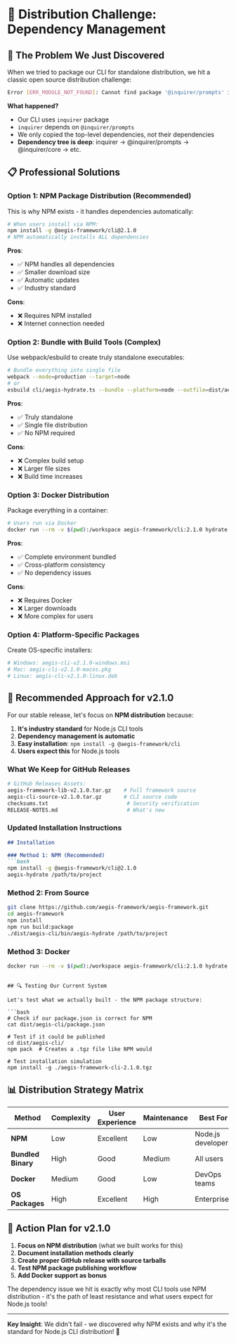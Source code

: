<!--
@aegisFrameworkVersion: 2.4.0
@intent: Document the dependency bundling challenge and proper solutions
@context: Real-world distribution requires understanding dependency management
-->

# 🔧 Distribution Challenge: Dependency Management

## 🚨 The Problem We Just Discovered

When we tried to package our CLI for standalone distribution, we hit a classic open source distribution challenge:

```bash
Error [ERR_MODULE_NOT_FOUND]: Cannot find package '@inquirer/prompts' imported from inquirer
```

**What happened?**
- Our CLI uses `inquirer` package
- `inquirer` depends on `@inquirer/prompts` 
- We only copied the top-level dependencies, not their dependencies
- **Dependency tree is deep**: inquirer → @inquirer/prompts → @inquirer/core → etc.

## 📋 Professional Solutions

### **Option 1: NPM Package Distribution (Recommended)**

This is why NPM exists - it handles dependencies automatically:

```bash
# When users install via NPM:
npm install -g @aegis-framework/cli@2.1.0
# NPM automatically installs ALL dependencies
```

**Pros**: 
- ✅ NPM handles all dependencies
- ✅ Smaller download size
- ✅ Automatic updates
- ✅ Industry standard

**Cons**:
- ❌ Requires NPM installed
- ❌ Internet connection needed

### **Option 2: Bundle with Build Tools (Complex)**

Use webpack/esbuild to create truly standalone executables:

```bash
# Bundle everything into single file
webpack --mode=production --target=node
# or
esbuild cli/aegis-hydrate.ts --bundle --platform=node --outfile=dist/aegis-hydrate
```

**Pros**:
- ✅ Truly standalone
- ✅ Single file distribution
- ✅ No NPM required

**Cons**:
- ❌ Complex build setup
- ❌ Larger file sizes
- ❌ Build time increases

### **Option 3: Docker Distribution**

Package everything in a container:

```bash
# Users run via Docker
docker run --rm -v $(pwd):/workspace aegis-framework/cli:2.1.0 hydrate /workspace
```

**Pros**:
- ✅ Complete environment bundled
- ✅ Cross-platform consistency
- ✅ No dependency issues

**Cons**:
- ❌ Requires Docker
- ❌ Larger downloads
- ❌ More complex for users

### **Option 4: Platform-Specific Packages**

Create OS-specific installers:

```bash
# Windows: aegis-cli-v2.1.0-windows.msi
# Mac: aegis-cli-v2.1.0-macos.pkg  
# Linux: aegis-cli-v2.1.0-linux.deb
```

## 🎯 Recommended Approach for v2.1.0

For our stable release, let's focus on **NPM distribution** because:

1. **It's industry standard** for Node.js CLI tools
2. **Dependency management is automatic**
3. **Easy installation**: `npm install -g @aegis-framework/cli`
4. **Users expect this** for Node.js tools

### **What We Keep for GitHub Releases**

```bash
# GitHub Releases Assets:
aegis-framework-lib-v2.1.0.tar.gz    # Full framework source
aegis-cli-source-v2.1.0.tar.gz       # CLI source code
checksums.txt                         # Security verification
RELEASE-NOTES.md                      # What's new
```

### **Updated Installation Instructions**

```markdown
## Installation

### Method 1: NPM (Recommended)
```bash
npm install -g @aegis-framework/cli@2.1.0
aegis-hydrate /path/to/project
```

### Method 2: From Source
```bash
git clone https://github.com/aegis-framework/aegis-framework.git
cd aegis-framework
npm install
npm run build:package
./dist/aegis-cli/bin/aegis-hydrate /path/to/project
```

### Method 3: Docker
```bash
docker run --rm -v $(pwd):/workspace aegis-framework/cli:2.1.0 hydrate /workspace
```
```

## 🔍 Testing Our Current System

Let's test what we actually built - the NPM package structure:

```bash
# Check if our package.json is correct for NPM
cat dist/aegis-cli/package.json

# Test if it could be published
cd dist/aegis-cli/
npm pack  # Creates a .tgz file like NPM would

# Test installation simulation
npm install -g ./aegis-framework-cli-2.1.0.tgz
```

## 📊 Distribution Strategy Matrix

| Method | Complexity | User Experience | Maintenance | Best For |
|--------|------------|-----------------|-------------|----------|
| **NPM** | Low | Excellent | Low | Node.js developers |
| **Bundled Binary** | High | Good | Medium | All users |
| **Docker** | Medium | Good | Low | DevOps teams |
| **OS Packages** | High | Excellent | High | Enterprise |

## 🚀 Action Plan for v2.1.0

1. **Focus on NPM distribution** (what we built works for this)
2. **Document installation methods clearly**
3. **Create proper GitHub release with source tarballs**
4. **Test NPM package publishing workflow**
5. **Add Docker support as bonus**

The dependency issue we hit is exactly why most CLI tools use NPM distribution - it's the path of least resistance and what users expect for Node.js tools!

---

**Key Insight**: We didn't fail - we discovered why NPM exists and why it's the standard for Node.js CLI distribution! 🎯
